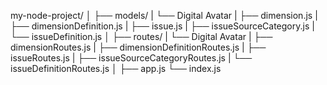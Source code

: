 my-node-project/
│
├── models/
|   └── Digital Avatar
|      ├── dimension.js
|      ├── dimensionDefinition.js
|      ├── issue.js
|      ├── issueSourceCategory.js
|      └── issueDefinition.js
│
├── routes/
|   └── Digital Avatar
|      ├── dimensionRoutes.js
|      ├── dimensionDefinitionRoutes.js
|      ├── issueRoutes.js
|      ├── issueSourceCategoryRoutes.js
|      └── issueDefinitionRoutes.js
│
├── app.js
└── index.js
